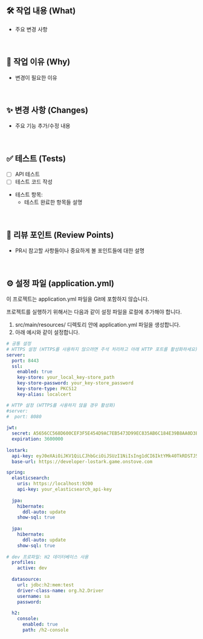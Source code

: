 ## 🛠️ 작업 내용 (What)
- 주요 변경 사항

<br>

## 📌 작업 이유 (Why)
- 변경이 필요한 이유

<br>

## ✨ 변경 사항 (Changes)
- 주요 기능 추가/수정 내용

<br>

## ✅ 테스트 (Tests)
- [ ] API 테스트
- [ ] 테스트 코드 작성
- 테스트 항목:
  - 테스트 완료한 항목들 설명

<br>

## 💬 리뷰 포인트 (Review Points)
- PR시 참고할 사항들이나 중요하게 볼 포인트들에 대한 설명

<br>

## ⚙️ 설정 파일 (application.yml)
이 프로젝트는 application.yml 파일을 Git에 포함하지 않습니다.

프로젝트를 실행하기 위해서는 다음과 같이 설정 파일을 로컬에 추가해야 합니다.

1. src/main/resources/ 디렉토리 안에 application.yml 파일을 생성합니다.
2. 아래 예시와 같이 설정합니다.

```yaml
# 공통 설정
# HTTPS 설정 (HTTPS를 사용하지 않으려면 주석 처리하고 아래 HTTP 포트를 활성화하세요)
server:
  port: 8443
  ssl:
    enabled: true
    key-store: your_local_key-store_path
    key-store-password: your_key-store_password
    key-store-type: PKCS12
    key-alias: localcert

# HTTP 설정 (HTTPS를 사용하지 않을 경우 활성화)
#server:
#  port: 8080
  
jwt:
  secret: A5656CC568D600CEF3F5E454D9AC7EB5473D99EC835AB6C184E39B8AA0D3E83FFA366BBDFC98C2FCADB1FEEF26F90EFC7D663778F81229A5F16147F327BD0738
  expiration: 3600000
  
lostark:
  api-key: eyJ0eXAiOiJKV1QiLCJhbGciOiJSUzI1NiIsIng1dCI6IktYMk40TkRDSTJ5NTA5NWpjTWk5TllqY2lyZyIsImtpZCI6IktYMk40TkRDSTJ5NTA5NWpjTWk5TllqY2lyZyJ9.eyJpc3MiOiJodHRwczovL2x1ZHkuZ2FtZS5vbnN0b3ZlLmNvbSIsImF1ZCI6Imh0dHBzOi8vbHVkeS5nYW1lLm9uc3RvdmUuY29tL3Jlc291cmNlcyIsImNsaWVudF9pZCI6IjEwMDAwMDAwMDA1NjQ4MTAifQ.iC4hcATlcDqkeQcim3-pdoC1sKRZx4fGufPZHBKGA7-uCArfxlT-LtOhSB5iKZWUPBmg0RfxGGrUNC64PQABb8cRNekAq5exgAhq1FluJf02St2JzLTIqElUTXiiwgaOJcScTIYqjxAex4jHuZ6nFevdXFxUv2pn_Ql2a32RWA_RSz-NEA93VBwQEk3Ch2lLOyWfjI4iNc8_2p-5m3TmuKxalsRH2GGICQidZQ7qK_U7rt0p6zZ4FTtpAIh_zSscdQJo7yiAYB5Xv-m1q2SBOLv2wY9A9hv-itzTpU_ZLTF_F3aTaZfjQBsInGVYAj8DVk31_mXUGf8VVwmHpqAGgA
  base-url: https://developer-lostark.game.onstove.com

spring:
  elasticsearch:
    uris: https://localhost:9200
    api-key: your_elasticsearch_api-key
      
  jpa:
    hibernate:
      ddl-auto: update
    show-sql: true
    
  jpa:
    hibernate:
      ddl-auto: update
    show-sql: true
    
# dev 프로파일: H2 데이터베이스 사용
  profiles:
    active: dev
    
  datasource:
    url: jdbc:h2:mem:test
    driver-class-name: org.h2.Driver
    username: sa
    password: 
    
  h2:
    console:
      enabled: true
      path: /h2-console
```
